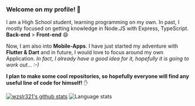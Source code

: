 ### Welcome on my profile! 👋

I am a High School student, learning programming on my own. In past, I mostly focused on getting knowledge in Node.JS with Express, TypeScript. **Back-end** > **Front-end** 😄

Now, I am also into **Mobile-Apps**. I have just started my adventure with **Flutter & Dart** and in future, I would love to focus around my own Application.
*In fact, I already have a good idea for it, hopefully it is going to work out... :-)* 

**I plan to make some cool repositories, so hopefully everyone will find any useful line of code for himself!** ✋

[![wzslr321's github stats](https://github-readme-stats.vercel.app/api?username=wzslr321&count_private=true&show_icons=true)](https://github.com/anuraghazra/github-readme-stats&theme=cobalt)
![Language stats](https://github-readme-stats.vercel.app/api/top-langs/?username=wzslr321&layout=compact)



<!--
**wzslr321/wzslr321** is a ✨ _special_ ✨ repository because its `README.md` (this file) appears on your GitHub profile.

Here are some ideas to get you started:

- 🔭 I’m currently working on ...
- 🌱 I’m currently learning ...
- 👯 I’m looking to collaborate on ...
- 🤔 I’m looking for help with ...
- 💬 Ask me about ...
- 📫 How to reach me: ...
- 😄 Pronouns: ...
- ⚡ Fun fact: ...
-->
